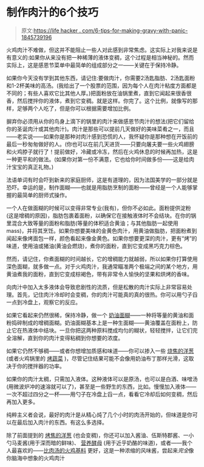 # 制作肉汁的6个技巧

> 原文:[https://life hacker . com/6-tips-for-making-gravy-with-panic-1845739196](https://lifehacker.com/6-tips-for-making-gravy-without-panicking-1845739196)

火鸡肉汁不难做，但这并不能阻止一些人对此感到非常焦虑。这实际上对我来说是有意义的:如果你从来没有把一种稀薄的液体变稠，这个过程是相当神秘的。然而实际上，这是感恩节菜单中最简单的组成部分之一——关键在于保持冷静。

如果你今天没有学到其他东西，请记住:要做肉汁，你需要2汤匙脂肪、2汤匙面粉和1-2杯美味的高汤。(我给出了一个股票的范围，因为每个人在肉汁粘度方面都是不同的；有些人喜欢它比其他人厚。)把面粉放在油锅里煮，直到它闻起来很香很香，然后搅拌你的液体，煮到它变稠。就是这样。你完了。这个比例，就像写的那样，足够两个人吃了，但是你可以根据需要增加比例。

摒弃你必须用从你的鸟身上滴下的锅里的肉汁来做感恩节肉汁的想法(把它们留给你的圣诞肉汁或其他肉汁)。肉汁是那些可以提前几天做好的美味菜肴之一，而且——老实说——如果你是那种对肉汁感到恐慌的人，我怀疑你是那种想在开饭前的最后一秒匆匆做好的人。(你也可以在前几天进货——只要向屠夫要一些火鸡翅膀和火鸡脖子就行了！提前做好，冷藏或冷冻，然后在火鸡休息的时候再加热，这是一种更平和的做法。(如果你对第一份不满意，它也给你时间做多份——这是给肉汁宝宝的真正礼物。)

法语单词有时会吓到新来的家庭厨师，这是有道理的，因为法国美学的一部分就是恐吓。幸运的是，制作面糊——也就是用脂肪烹制的面粉——曾经是一个人能够掌握的最简单的厨师式操作。

一个人在做面糊的时候可以变得非常专业(我有)，但你不必如此。面粉提供淀粉(这是增稠的原因)，脂肪包裹着面粉，以确保它在接触液体时不会结块。在你的锅里混合大致等量的面粉和脂肪(等量的体积适合黄油；与其他脂肪一起使用mass)，并将其烹饪。如果你想要美味的金黄色肉汁，用黄油做脂肪，把面粉煮到闻起来像烤面包一样，颜色看起来像金黄色。如果你想要更深的肉汁，更有“烤”的味道，使用油或猪油(黄油会燃烧)，煮你的面粉，直到它变成黑巧克力棕色。

然而，请记住，你煮面糊的时间越长，它的增稠能力就越弱，所以如果你打算使用深色面糊，就多做一点。对于火鸡肉汁，我通常瞄准两个极端之间的某个地方，用黄油煮我的面粉，直到它变成棕褐色，带有非常令人愉快的坚果和烘烤的香味。

向肉汁中加入太多液体会导致悲剧性的流质，但是松散的肉汁实际上非常容易处理。首先，记住肉汁冷却时会变稠，你的肉汁可能真的真的很热。你可以用勺子舀一点到冷盘上，观察它的反应。

如果它看起来仍然很稀，保持冷静，做一个 [奶油面糊](https://skillet.lifehacker.com/how-to-make-a-freaking-pan-sauce-1795277933)——一种将等量的黄油和面粉捣碎制成的增稠面糊。奶油面糊基本上是一种生面糊——黄油覆盖在面粉上，防止它在热液体中结块。一旦你把这两种原料搅成均匀的糊状，轻轻搅拌，让它们完全溶解，直到你的肉汁变得粘稠到你想要的浓度。

如果它仍然不够稠——或者你想增加质感和味道——你可以掺入一些 [烧焦的洋葱](https://skillet.lifehacker.com/why-your-turkey-gravy-needs-burnt-onions-1839804411) (或者火鸡锅里的 [烤蔬菜](https://skillet.lifehacker.com/thicken-sauces-and-gravy-with-pureed-vegetables-1830941287) )，尽管记住结果可能不会像用奶油布丁那样光滑，这取决于你的搅拌器的功率。

如果你的肉汁太稠，只需加入液体。这种液体可以是原汤，也可以是白酒、味噌汤(用微波炉冲的速溶就可以了)，甚至是一些野生的东西，比如。慢慢加入液体——一次不超过四分之一杯——用勺子在冷盘上舀一点，看看它冷却后如何变稠，然后再加入更多。

纯粹主义者会说，最好的肉汁是从精心炖了几个小时的肉汤开始的，但味道是你可以在最后加入肉汁的东西。有这么多选择。

除了前面提到的 [烤焦的洋葱](https://skillet.lifehacker.com/why-your-turkey-gravy-needs-burnt-onions-1839804411) (也会变稠)，你还可以加入酱油、伍斯特郡酱、一小勺马麦酱(用于深而暗的鲜味)、 [营养酵母](https://skillet.lifehacker.com/liven-up-your-turkey-gravy-with-nutritional-yeast-1839966007) (用于近乎奶酪的味道)，或者——我个人最喜欢的——[比肉汤的火鸡基料](https://www.betterthanbouillon.com/products/turkey-base/) 更好，这是一种浓缩的风味酱，尝起来*完全*像你脑海中想象的火鸡肉汁